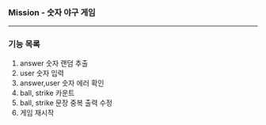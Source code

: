 ### Mission - 숫자 야구 게임
___
### 기능 목록

1. answer 숫자 랜덤 추출
2. user 숫자 입력
3. answer,user 숫자 에러 확인
4. ball, strike 카운트
5. ball, strike 문장 중복 출력 수정
6. 게임 재시작
